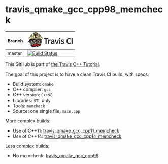 # travis_qmake_gcc_cpp98_memcheck

Branch|[![Travis CI logo](TravisCI.png)](https://travis-ci.org)
---|---
master|[![Build Status](https://travis-ci.org/richelbilderbeek/travis_qmake_gcc_cpp98_memcheck.svg?branch=master)](https://travis-ci.org/richelbilderbeek/travis_qmake_gcc_cpp98_memcheck)

This GitHub is part of [the Travis C++ Tutorial](https://github.com/richelbilderbeek/travis_cpp_tutorial).

The goal of this project is to have a clean Travis CI build, with specs:
 * Build system: `qmake`
 * C++ compiler: `gcc`
 * C++ version: `C++98`
 * Libraries: `STL` only
 * Tools: `memcheck`
 * Source: one single file, `main.cpp`

More complex builds:

 * Use of C++11: [travis_qmake_gcc_cpp11_memcheck](https://www.github.com/richelbilderbeek/travis_qmake_gcc_cpp11_memcheck)
 * Use of C++14: [travis_qmake_gcc_cpp14_memcheck](https://www.github.com/richelbilderbeek/travis_qmake_gcc_cpp14_memcheck)

Less complex builds:

 * No memcheck: [travis_qmake_gcc_cpp98](https://www.github.com/richelbilderbeek/travis_qmake_gcc_cpp98)

